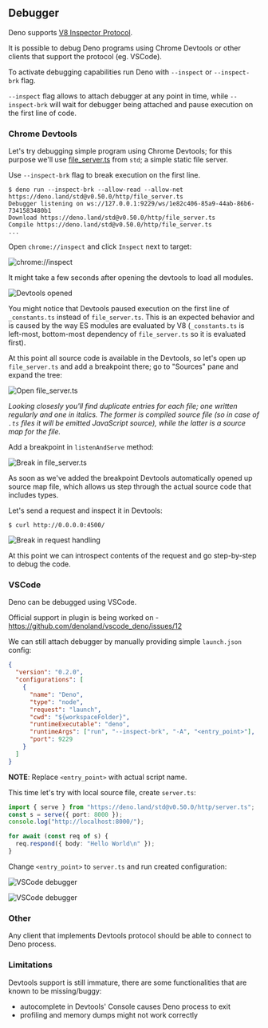 ## Debugger

Deno supports [V8 Inspector Protocol](https://v8.dev/docs/inspector).

It is possible to debug Deno programs using Chrome Devtools or other clients
that support the protocol (eg. VSCode).

To activate debugging capabilities run Deno with `--inspect` or `--inspect-brk`
flag.

`--inspect` flag allows to attach debugger at any point in time, while
`--inspect-brk` will wait for debugger being attached and pause execution on the
first line of code.

### Chrome Devtools

Let's try debugging simple program using Chrome Devtools; for this purpose we'll
use [file_server.ts](https://deno.land/std@v0.50.0/http/file_server.ts) from
`std`; a simple static file server.

Use `--inspect-brk` flag to break execution on the first line.

```shell
$ deno run --inspect-brk --allow-read --allow-net https://deno.land/std@v0.50.0/http/file_server.ts
Debugger listening on ws://127.0.0.1:9229/ws/1e82c406-85a9-44ab-86b6-7341583480b1
Download https://deno.land/std@v0.50.0/http/file_server.ts
Compile https://deno.land/std@v0.50.0/http/file_server.ts
...
```

Open `chrome://inspect` and click `Inspect` next to target:

![chrome://inspect](../images/debugger1.jpg)

It might take a few seconds after opening the devtools to load all modules.

![Devtools opened](../images/debugger2.jpg)

You might notice that Devtools paused execution on the first line of
`_constants.ts` instead of `file_server.ts`. This is an expected behavior and is
caused by the way ES modules are evaluated by V8 (`_constants.ts` is left-most,
bottom-most dependency of `file_server.ts` so it is evaluated first).

At this point all source code is available in the Devtools, so let's open up
`file_server.ts` and add a breakpoint there; go to "Sources" pane and expand the
tree:

![Open file_server.ts](../images/debugger3.jpg)

_Looking closesly you'll find duplicate entries for each file; one written
regularly and one in italics. The former is compiled source file (so in case of
`.ts` files it will be emitted JavaScript source), while the latter is a source
map for the file._

Add a breakpoint in `listenAndServe` method:

![Break in file_server.ts](../images/debugger4.jpg)

As soon as we've added the breakpoint Devtools automatically opened up source
map file, which allows us step through the actual source code that includes
types.

Let's send a request and inspect it in Devtools:

```
$ curl http://0.0.0.0:4500/
```

![Break in request handling](../images/debugger5.jpg)

At this point we can introspect contents of the request and go step-by-step to
debug the code.

### VSCode

Deno can be debugged using VSCode.

Official support in plugin is being worked on -
https://github.com/denoland/vscode_deno/issues/12

We can still attach debugger by manually providing simple `launch.json` config:

```json
{
  "version": "0.2.0",
  "configurations": [
    {
      "name": "Deno",
      "type": "node",
      "request": "launch",
      "cwd": "${workspaceFolder}",
      "runtimeExecutable": "deno",
      "runtimeArgs": ["run", "--inspect-brk", "-A", "<entry_point>"],
      "port": 9229
    }
  ]
}
```

**NOTE**: Replace `<entry_point>` with actual script name.

This time let's try with local source file, create `server.ts`:

```ts
import { serve } from "https://deno.land/std@v0.50.0/http/server.ts";
const s = serve({ port: 8000 });
console.log("http://localhost:8000/");

for await (const req of s) {
  req.respond({ body: "Hello World\n" });
}
```

Change `<entry_point>` to `server.ts` and run created configuration:

![VSCode debugger](../images/debugger6.jpg)

![VSCode debugger](../images/debugger7.jpg)

### Other

Any client that implements Devtools protocol should be able to connect to Deno
process.

### Limitations

Devtools support is still immature, there are some functionalities that are
known to be missing/buggy:

- autocomplete in Devtools' Console causes Deno process to exit
- profiling and memory dumps might not work correctly
